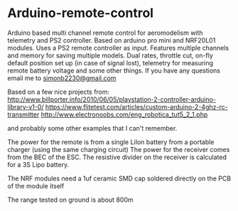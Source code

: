 # Arduino-remote-control
Arduino based multi channel remote control for aeromodelism with telemetry and PS2 controller.
Based on arduino pro mini and NRF20L01 modules. Uses a PS2 remote controller as input.
Features multiple channels and memory for saving multiple models. Dual rates, throttle cut, on-fly default position set up (in case of signal lost), telemetry for measuring remote battery voltage and some other things.
If you have any questions email me to simonb2230@gmail.com

Based on a few nice projects from:
http://www.billporter.info/2010/06/05/playstation-2-controller-arduino-library-v1-0/
https://www.flitetest.com/articles/custom-arduino-2-4ghz-rc-transmitter
http://www.electronoobs.com/eng_robotica_tut5_2_1.php

and probably some other examples that I can't remember.

The power for the remote is from a single LiIon battery from a portable charger (using the same charging circuit)
The power for the receiver comes from the BEC of the ESC. The resistive divider on the receiver is calculated for a 3S Lipo battery.

The NRF modules need a 1uf ceramic SMD cap soldered directly on the PCB of the module itself

The range tested on ground is about 800m
